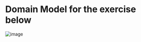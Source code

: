 # Domain Model for the exercise below

![image](https://user-images.githubusercontent.com/97929409/199549066-848cf354-6e78-4c91-8504-239df39db4d3.png)
